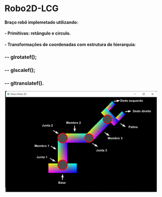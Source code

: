 # Robo2D-LCG

#### Braço robô implemetado utilizando:

#### - Primitivas: retângulo e círculo.

#### - Transformações de coordenadas com estrutura de hierarquia:

### -- glrotatef();

### -- glscalef();

### -- gltranslatef().

<div align="center">
<img src="https://github.com/JoaoVNSouza/Robo2D_Hierarquia-LCG/blob/main/print%20da%20tela.png?raw=true" width=500px/>
</div>

